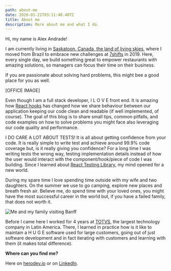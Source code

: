 ```yaml
---
path: about-me
date: 2020-01-21T03:11:48.407Z
title: About me
description: More about me and what I do.
---
```

Hi, my name is Alex Andrade!

I am currently living in [Saskatoon, Canada, the land of living skies](https://www.instagram.com/visitsaskatoon/), where I moved from Brazil to embrace new challenges at [7shifts](https://www.7shifts.com/) in 2019. Here, every single day, we build something great to empower restaurants with amazing solutions, so managers can focus their time on their business. 

If you are passionate about solving hard problems, this might bee a good place for you as well.

\[OFFICE IMAGE]

Even though I am a full stack developer, I  L O V E  front end. It is amazing how [React hooks](https://reactjs.org/docs/hooks-intro.html) has changed how we share behaviour between our application keeping our code clean and readable (if well implemented, of course). The goal of this blog is to share small tips, common pitfalls, and code examples on how to solve problems you might face also leveraging our code quality and performance.

I DO CARE A LOT ABOUT TESTS! It is all about getting confidence from your code. It is really simple to write test and achieve around 99.9% code coverage but, is it really giving you confidence? For a long time I was writing tests the wrong way, testing implementation details instead of how the user would interact with the component/hook/piece of code I was building. Since I learned about [React Testing Library](https://testing-library.com/docs/react-testing-library/intro), my mind opened for a new world.

During my spare time I love spending time outside with my wife and two daughters. On the summer we use to go camping, explore new places and breath fresh air. Believe me, do spend time with your loved ones, you might have the most successful career in the world but, if you have a failed family, that does not worth it.

![Me and my family visiting Banff](/assets/family.jpg "Me and my family visiting Banff")

Before I came here I worked for 4 years at [TOTVS](https://en.totvs.com/), the largest technology company in Latin America. There, I learned in practice how is it like to maintain a H U G E software used for large customers, going out of just software development and in fact iterating with customers and learning with them (it makes total difference).

**Where can you find me?**

Here on [herodev.io](herodev.io) or on [LinkedIn](https://www.linkedin.com/in/palexandrade/).
